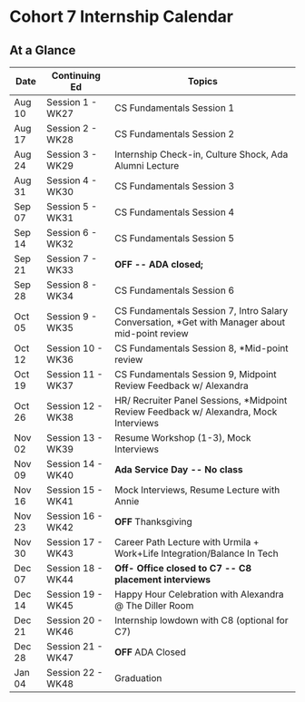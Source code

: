 # Cohort 7 Internship Calendar

## At a Glance

Date    | Continuing Ed         | Topics
--------|----------------|-----------------------------
Aug 10  | Session 1 - WK27 | CS Fundamentals Session 1
Aug 17  | Session 2 - WK28 | CS Fundamentals Session 2
Aug 24  | Session 3 - WK29 | Internship Check-in, Culture Shock, Ada Alumni Lecture
Aug 31  | Session 4 - WK30 | CS Fundamentals Session 3
Sep 07  | Session 5 - WK31 | CS Fundamentals Session 4
Sep 14  | Session 6 - WK32 | CS Fundamentals Session 5
Sep 21  | Session 7 - WK33 | **OFF -- ADA closed;**
Sep 28  | Session 8 - WK34 | CS Fundamentals Session 6
Oct 05  | Session 9 - WK35 | CS Fundamentals Session 7, Intro Salary Conversation, *Get with Manager about mid-point review
Oct 12  | Session 10 - WK36 | CS Fundamentals Session 8, *Mid-point review
Oct 19  | Session 11 - WK37 | CS Fundamentals Session 9, Midpoint Review Feedback w/ Alexandra
Oct 26  | Session 12 - WK38 | HR/ Recruiter Panel Sessions, *Midpoint Review Feedback w/ Alexandra, Mock Interviews
Nov 02  | Session 13 - WK39 | Resume Workshop (1-3), Mock Interviews  
Nov 09  | Session 14 - WK40 | **Ada Service Day -- No class**
Nov 16  | Session 15 - WK41 | Mock Interviews, Resume Lecture with Annie
Nov 23  | Session 16 - WK42 | **OFF** Thanksgiving
Nov 30  | Session 17 - WK43 | Career Path Lecture with Urmila + Work+Life Integration/Balance In Tech
Dec 07  | Session 18 - WK44 | **Off- Office closed to C7 -- C8 placement interviews**
Dec 14  | Session 19 - WK45 | Happy Hour Celebration with Alexandra @ The Diller Room
Dec 21  | Session 20 - WK46 | Internship lowdown with C8 (optional for C7)
Dec 28  | Session 21 - WK47 | **OFF** ADA Closed
Jan 04  | Session 22 - WK48 | Graduation

